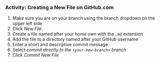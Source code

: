 ### Activity: Creating a New File on GitHub.com

1. Make sure you are on your branch using the branch dropdown on the upper left side
1. Click *New File*.
1. Create a file named after your home own with the `.md` extension
1. Add the file to a directory named after your GitHub username
1. Enter a short and descriptive commit message
1. Select *commit directly to the `<your-new-branch>` branch*
1. Click *Commit New File*
